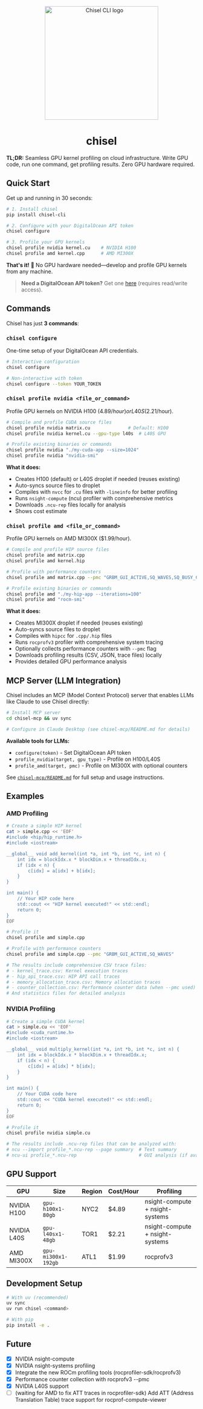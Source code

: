 <div align="center">
  <img width="300" height="300" src="https://i.imgur.com/KISXGnH.png" alt="Chisel CLI logo" /> 
	<h1>chisel</h1>
</div>

**TL;DR:** Seamless GPU kernel profiling on cloud infrastructure. Write GPU code, run one command, get profiling results. Zero GPU hardware required.

## Quick Start

Get up and running in 30 seconds:

```bash
# 1. Install chisel
pip install chisel-cli

# 2. Configure with your DigitalOcean API token
chisel configure

# 3. Profile your GPU kernels
chisel profile nvidia kernel.cu    # NVIDIA H100
chisel profile amd kernel.cpp      # AMD MI300X
```

**That's it!** 🚀 No GPU hardware needed—develop and profile GPU kernels from any machine.

> **Need a DigitalOcean API token?** Get one [here](https://amd.digitalocean.com/account/api/tokens) (requires read/write access).

## Commands

Chisel has just **3 commands**:

### `chisel configure`

One-time setup of your DigitalOcean API credentials.

```bash
# Interactive configuration
chisel configure

# Non-interactive with token
chisel configure --token YOUR_TOKEN
```

### `chisel profile nvidia <file_or_command>`

Profile GPU kernels on NVIDIA H100 ($4.89/hour) or L40S ($2.21/hour).

```bash
# Compile and profile CUDA source files
chisel profile nvidia matrix.cu              # Default: H100
chisel profile nvidia kernel.cu --gpu-type l40s  # L40S GPU

# Profile existing binaries or commands
chisel profile nvidia "./my-cuda-app --size=1024"
chisel profile nvidia "nvidia-smi"
```

**What it does:**

- Creates H100 (default) or L40S droplet if needed (reuses existing)
- Auto-syncs source files to droplet
- Compiles with `nvcc` for `.cu` files with `-lineinfo` for better profiling
- Runs `nsight-compute` (ncu) profiler with comprehensive metrics
- Downloads `.ncu-rep` files locally for analysis
- Shows cost estimate

### `chisel profile amd <file_or_command>`

Profile GPU kernels on AMD MI300X ($1.99/hour).

```bash
# Compile and profile HIP source files
chisel profile amd matrix.cpp
chisel profile amd kernel.hip

# Profile with performance counters
chisel profile amd matrix.cpp --pmc "GRBM_GUI_ACTIVE,SQ_WAVES,SQ_BUSY_CYCLES"

# Profile existing binaries or commands
chisel profile amd "./my-hip-app --iterations=100"
chisel profile amd "rocm-smi"
```

**What it does:**

- Creates MI300X droplet if needed (reuses existing)
- Auto-syncs source files to droplet
- Compiles with `hipcc` for `.cpp/.hip` files
- Runs `rocprofv3` profiler with comprehensive system tracing
- Optionally collects performance counters with `--pmc` flag
- Downloads profiling results (CSV, JSON, trace files) locally
- Provides detailed GPU performance analysis

## MCP Server (LLM Integration)

Chisel includes an MCP (Model Context Protocol) server that enables LLMs like Claude to use Chisel directly:

```bash
# Install MCP server
cd chisel-mcp && uv sync

# Configure in Claude Desktop (see chisel-mcp/README.md for details)
```

**Available tools for LLMs:**
- `configure(token)` - Set DigitalOcean API token
- `profile_nvidia(target, gpu_type)` - Profile on H100/L40S
- `profile_amd(target, pmc)` - Profile on MI300X with optional counters

See [`chisel-mcp/README.md`](chisel-mcp/README.md) for full setup and usage instructions.

## Examples

### AMD Profiling

```bash
# Create a simple HIP kernel
cat > simple.cpp << 'EOF'
#include <hip/hip_runtime.h>
#include <iostream>

__global__ void add_kernel(int *a, int *b, int *c, int n) {
    int idx = blockIdx.x * blockDim.x + threadIdx.x;
    if (idx < n) {
        c[idx] = a[idx] + b[idx];
    }
}

int main() {
    // Your HIP code here
    std::cout << "HIP kernel executed!" << std::endl;
    return 0;
}
EOF

# Profile it
chisel profile amd simple.cpp

# Profile with performance counters
chisel profile amd simple.cpp --pmc "GRBM_GUI_ACTIVE,SQ_WAVES"

# The results include comprehensive CSV trace files:
# - kernel_trace.csv: Kernel execution traces
# - hip_api_trace.csv: HIP API call traces
# - memory_allocation_trace.csv: Memory allocation traces
# - counter_collection.csv: Performance counter data (when --pmc used)
# And statistics files for detailed analysis
```

### NVIDIA Profiling

```bash
# Create a simple CUDA kernel
cat > simple.cu << 'EOF'
#include <cuda_runtime.h>
#include <iostream>

__global__ void multiply_kernel(int *a, int *b, int *c, int n) {
    int idx = blockIdx.x * blockDim.x + threadIdx.x;
    if (idx < n) {
        c[idx] = a[idx] * b[idx];
    }
}

int main() {
    // Your CUDA code here
    std::cout << "CUDA kernel executed!" << std::endl;
    return 0;
}
EOF

# Profile it
chisel profile nvidia simple.cu

# The results include .ncu-rep files that can be analyzed with:
# ncu --import profile_*.ncu-rep --page summary  # Text summary
# ncu-ui profile_*.ncu-rep                       # GUI analysis (if available locally)
```

## GPU Support

| GPU         | Size                | Region | Cost/Hour | Profiling                       |
| ----------- | ------------------- | ------ | --------- | ------------------------------- |
| NVIDIA H100 | `gpu-h100x1-80gb`   | NYC2   | $4.89     | nsight-compute + nsight-systems |
| NVIDIA L40S | `gpu-l40sx1-48gb`   | TOR1   | $2.21     | nsight-compute + nsight-systems |
| AMD MI300X  | `gpu-mi300x1-192gb` | ATL1   | $1.99     | rocprofv3                       |

## Development Setup

```bash
# With uv (recommended)
uv sync
uv run chisel <command>

# With pip
pip install -e .
```

## Future

- [x] NVIDIA nsight-compute
- [x] NVIDIA nsight-systems profiling
- [x] Integrate the new ROCm profiling tools (rocprofiler-sdk/rocprofv3)
- [x] Performance counter collection with rocprofv3 --pmc
- [x] NVIDIA L40S support
- [ ] (waiting for AMD to fix ATT traces in rocprofiler-sdk) Add ATT (Address Translation Table) trace support for rocprof-compute-viewer
